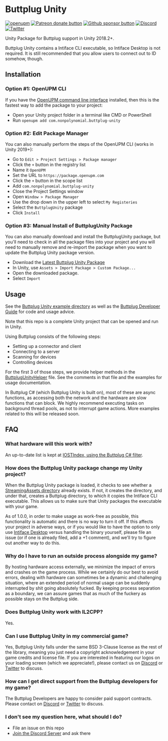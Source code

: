 # Buttplug Unity

[![openupm](https://img.shields.io/npm/v/com.nonpolynomial.buttplug-unity?label=openupm&registry_uri=https://package.openupm.com)](https://openupm.com/packages/com.nonpolynomial.buttplug-unity/)
[![Patreon donate button](https://img.shields.io/badge/patreon-donate-yellow.svg)](https://www.patreon.com/qdot)
[![Github sponsor button](https://img.shields.io/static/v1?label=Sponsor&message=%E2%9D%A4&logo=GitHub)](https://github.com/sponsors/qdot)
[![Discord](https://img.shields.io/discord/353303527587708932.svg?logo=discord)](https://discord.buttplug.io)
[![Twitter](https://img.shields.io/twitter/follow/buttplugio.svg?style=social&logo=twitter)](https://twitter.com/buttplugio)

Unity Package for Buttplug support in Unity 2018.2+.

Buttplug Unity contains a Intiface CLI executable, so Intiface Desktop
is not required. It is still recommended that you allow users to
connect out to ID somehow, though.

## Installation

### Option #1: OpenUPM CLI

If you have the [OpenUPM command line interface](https://openupm.com/docs/getting-started.html#installing-openupm-cli) installed, then this is the fastest way to add the package to your project:

- Open your Unity project folder in a terminal like CMD or PowerShell
- Run `openupm add com.nonpolynomial.buttplug-unity`

### Option #2: Edit Package Manager

You can also manually perform the steps of the OpenUPM CLI (works in Unity 2019+):

- Go to `Edit > Project Settings > Package manager`
- Click the `+` button in the registry list
- Name it `OpenUPM`
- Set the URL to `https://package.openupm.com`
- Click the `+` button in the scope list
- Add `com.nonpolynomial.buttplug-unity`
- Close the Project Settings window
- Open `Window > Package Manager`
- Use the drop down in the upper left to select `My Registeries`
- Select the `ButtplugUnity` package
- Click `Install`

### Option #3: Manual Install of ButtplugUnity Package

You can also manually download and install the ButtplugUnity package, but you'll need to check in all the package files into your project and you will need to manually remove and re-import the package when you want to update the Buttplug Unity package version.

- Download the [Latest Buttplug Unity Package](https://package-installer.glitch.me/v1/installer/OpenUPM/com.nonpolynomial.buttplug-unity?registry=https%3A%2F%2Fpackage.openupm.com)
- In Unity, use `Assets > Import Package > Custom Package...`
- Open the downloaded package.
- Select `Import`

## Usage

See the [Buttplug Unity example
directory](https://github.com/buttplugio/buttplug-unity/tree/master/Assets/Example) as
well as the [Buttplug Developer Guide](https://buttplug-developer-guide.docs.buttplug.io)
for code and usage advice.

Note that this repo is a complete Unity project that can be opened and run in Unity.

Using Buttplug consists of the following steps:

- Setting up a connector and client
- Connecting to a server
- Scanning for devices
- Controlling devices

For the first 3 of those steps, we provide helper methods in the
[ButtplugUnityHelper](https://github.com/buttplugio/buttplug-unity/blob/master/Packages/ButtplugUnity/Runtime/ButtplugUnityHelper.cs)
file. See the comments in that file and the examples for usage
documentation.

In Buttplug C# (which Buttplug Unity is built on), most of these are async
functions, as accessing both the network and the hardware are slow functions
that can block. We highly recommend executing tasks on background thread pools,
as not to interrupt game actions. More examples related to this will be released
soon.

## FAQ

### What hardware will this work with?

An up-to-date list is kept at [IOSTIndex, using the Buttplug C#
filter](https://iostindex.com/?filtersChanged=1&filter0Availability=Available,DIY&filter1ButtplugSupport=4).

### How does the Buttplug Unity package change my Unity project?

When the Buttplug Unity package is loaded, it checks to see whether a [StreamingAssets
directory](https://docs.unity3d.com/Manual/StreamingAssets.html) already exists. If not, it creates
the directory, and under that, creates a Buttplug directory, to which it copies the Intiface CLI
executable. This allows us to make sure that Unity packages the executable with your game.

As of 1.0.0, in order to make usage as work-free as possible, this functionality is automatic and
there is no way to turn it off. If this affects your project in adverse ways, or if you would like
to have the option to only use [Intiface Desktop](https://intiface.com/desktop) versus handling the
binary yourself, please file an issue (or if one is already filed, add a +1 comment), and we'll try
to figure out another way to do this.

### Why do I have to run an outside process alongside my game?

By hosting hardware access externally, we minimize the impact of errors and crashes on the game
process. While we certainly do our best to avoid errors, dealing with hardware can sometimes be a
dynamic and challenging situation, where an extended period of normal usage can be suddenly
interrupted by shit going absolutely fucked. By keeping process separation as a boundary, we can
assure games that as much of the fuckery as possible stays on the Buttplug side.

### Does Buttplug Unity work with IL2CPP?

Yes.

### Can I use Buttplug Unity in my commercial game?

Yes, Buttplug Unity falls under the same BSD 3-Clause license as the rest of the library, meaning
you just need a copyright acknowledgement in your game credits and license file. If you are
interested in featuring our logos on your loading screen (which we appreciate!), please contact us
on [Discord](https://discord.buttplug.io) or [Twitter](https://twitter.com/buttplugio) to discuss.

### How can I get direct support from the Buttplug developers for my game?

The Buttplug Developers are happy to consider paid support contracts. Please contact on
[Discord](https://discord.buttplug.io) or [Twitter](https://twitter.com/buttplugio) to discuss.

### I don't see my question here, what should I do?

- File an issue on this repo
- [Join the Discord Server](https://discord.buttplug.io) and ask there

